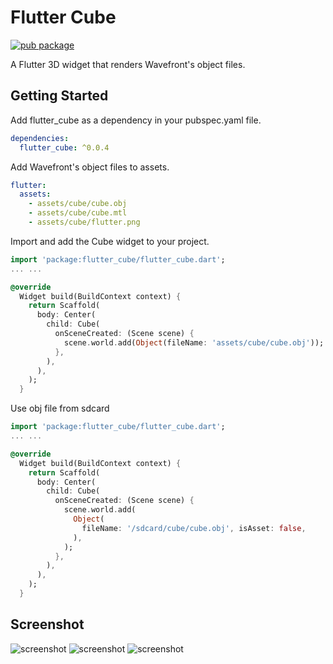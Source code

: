 # Flutter Cube

[![pub package](https://img.shields.io/pub/v/flutter_cube.svg)](https://pub.dev/packages/flutter_cube)

A Flutter 3D widget that renders Wavefront's object files.

## Getting Started

Add flutter_cube as a dependency in your pubspec.yaml file.

```yaml
dependencies:
  flutter_cube: ^0.0.4
```

Add Wavefront's object files to assets.

```yaml
flutter:
  assets:
    - assets/cube/cube.obj
    - assets/cube/cube.mtl
    - assets/cube/flutter.png
```

Import and add the Cube widget to your project.

```dart
import 'package:flutter_cube/flutter_cube.dart';
... ...

@override
  Widget build(BuildContext context) {
    return Scaffold(
      body: Center(
        child: Cube(
          onSceneCreated: (Scene scene) {
            scene.world.add(Object(fileName: 'assets/cube/cube.obj'));
          },
        ),
      ),
    );
  }
```

Use obj file from sdcard

```dart
import 'package:flutter_cube/flutter_cube.dart';
... ...

@override
  Widget build(BuildContext context) {
    return Scaffold(
      body: Center(
        child: Cube(
          onSceneCreated: (Scene scene) {
            scene.world.add(
              Object(
                fileName: '/sdcard/cube/cube.obj', isAsset: false,
              ),
            );
          },
        ),
      ),
    );
  }
```

## Screenshot

![screenshot](https://github.com/zesage/flutter_cube/raw/master/resource/screenshot.gif) ![screenshot](https://github.com/zesage/flutter_cube/raw/master/resource/ruby_rose.gif) ![screenshot](https://github.com/zesage/flutter_cube/raw/master/resource/planet.gif)
